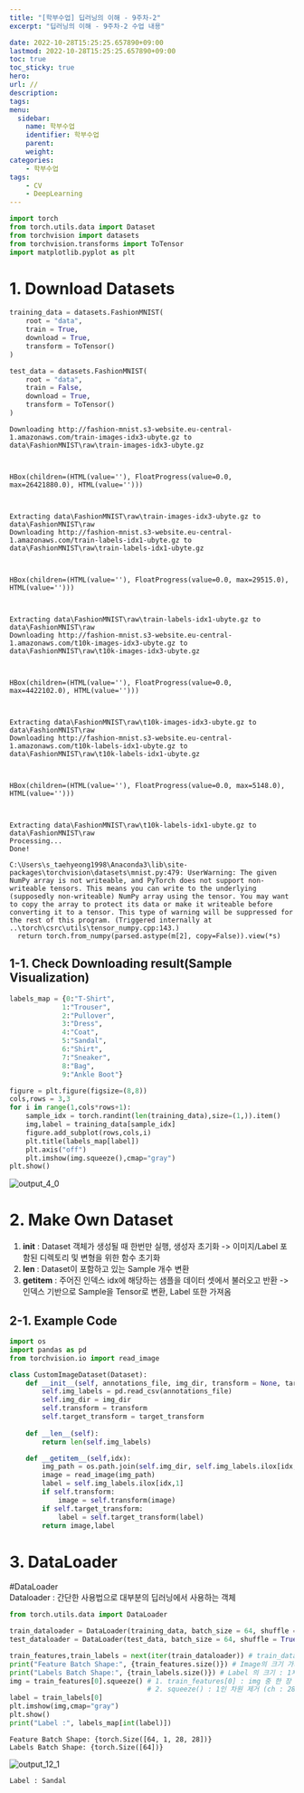 ```yaml
---
title: "[학부수업] 딥러닝의 이해 - 9주차-2"
excerpt: "딥러닝의 이해 - 9주차-2 수업 내용"

date: 2022-10-28T15:25:25.657890+09:00
lastmod: 2022-10-28T15:25:25.657890+09:00
toc: true
toc_sticky: true
hero: 
url: //
description: 
tags: 
menu:
  sidebar:
    name: 학부수업
    identifier: 학부수업
    parent: 
    weight: 
categories:
    - 학부수업
tags:
    - CV
    - DeepLearning
---
```

```python
import torch
from torch.utils.data import Dataset
from torchvision import datasets
from torchvision.transforms import ToTensor
import matplotlib.pyplot as plt
```

# 1. Download Datasets


```python
training_data = datasets.FashionMNIST(
    root = "data",
    train = True,
    download = True,
    transform = ToTensor()
)

test_data = datasets.FashionMNIST(
    root = "data",
    train = False,
    download = True,
    transform = ToTensor()
)
```

    Downloading http://fashion-mnist.s3-website.eu-central-1.amazonaws.com/train-images-idx3-ubyte.gz to data\FashionMNIST\raw\train-images-idx3-ubyte.gz
    


    HBox(children=(HTML(value=''), FloatProgress(value=0.0, max=26421880.0), HTML(value='')))


    
    Extracting data\FashionMNIST\raw\train-images-idx3-ubyte.gz to data\FashionMNIST\raw
    Downloading http://fashion-mnist.s3-website.eu-central-1.amazonaws.com/train-labels-idx1-ubyte.gz to data\FashionMNIST\raw\train-labels-idx1-ubyte.gz
    


    HBox(children=(HTML(value=''), FloatProgress(value=0.0, max=29515.0), HTML(value='')))


    
    Extracting data\FashionMNIST\raw\train-labels-idx1-ubyte.gz to data\FashionMNIST\raw
    Downloading http://fashion-mnist.s3-website.eu-central-1.amazonaws.com/t10k-images-idx3-ubyte.gz to data\FashionMNIST\raw\t10k-images-idx3-ubyte.gz
    


    HBox(children=(HTML(value=''), FloatProgress(value=0.0, max=4422102.0), HTML(value='')))


    
    Extracting data\FashionMNIST\raw\t10k-images-idx3-ubyte.gz to data\FashionMNIST\raw
    Downloading http://fashion-mnist.s3-website.eu-central-1.amazonaws.com/t10k-labels-idx1-ubyte.gz to data\FashionMNIST\raw\t10k-labels-idx1-ubyte.gz
    


    HBox(children=(HTML(value=''), FloatProgress(value=0.0, max=5148.0), HTML(value='')))


    
    Extracting data\FashionMNIST\raw\t10k-labels-idx1-ubyte.gz to data\FashionMNIST\raw
    Processing...
    Done!

    C:\Users\s_taehyeong1998\Anaconda3\lib\site-packages\torchvision\datasets\mnist.py:479: UserWarning: The given NumPy array is not writeable, and PyTorch does not support non-writeable tensors. This means you can write to the underlying (supposedly non-writeable) NumPy array using the tensor. You may want to copy the array to protect its data or make it writeable before converting it to a tensor. This type of warning will be suppressed for the rest of this program. (Triggered internally at  ..\torch\csrc\utils\tensor_numpy.cpp:143.)
      return torch.from_numpy(parsed.astype(m[2], copy=False)).view(*s)
    

    
    

## 1-1. Check Downloading result(Sample Visualization)


```python
labels_map = {0:"T-Shirt",
             1:"Trouser",
             2:"Pullover",
             3:"Dress",
             4:"Coat",
             5:"Sandal",
             6:"Shirt",
             7:"Sneaker",
             8:"Bag",
             9:"Ankle Boot"}

figure = plt.figure(figsize=(8,8))
cols,rows = 3,3
for i in range(1,cols*rows+1):
    sample_idx = torch.randint(len(training_data),size=(1,)).item()
    img,label = training_data[sample_idx]
    figure.add_subplot(rows,cols,i)
    plt.title(labels_map[label])
    plt.axis("off")
    plt.imshow(img.squeeze(),cmap="gray")
plt.show()
```


    
![output_4_0](https://user-images.githubusercontent.com/107748183/198958929-db567afb-12c6-4ef9-84e0-de90c65e6471.png)    


# 2. Make Own Dataset

1. __init__ : Dataset 객체가 생성될 때 한번만 실행, 생성자 초기화
            -> 이미지/Label 포함된 디렉토리 및 변형을 위한 함수 초기화
2. __len__ : Dataset이 포함하고 있는 Sample 개수 변환 
3. __getitem__ : 주어진 인덱스 idx에 해당하는 샘플을 데이터 셋에서 불러오고 반환
                  -> 인덱스 기반으로 Sample을 Tensor로 변환, Label 또한 가져옴

## 2-1. Example Code


```python
import os
import pandas as pd
from torchvision.io import read_image

class CustomImageDataset(Dataset):
    def __init__(self, annotations_file, img_dir, transform = None, target_transform = None):
        self.img_labels = pd.read_csv(annotations_file)
        self.img_dir = img_dir
        self.transform = transform
        self.target_transform = target_transform
    
    def __len__(self):
        return len(self.img_labels)

    def __getitem__(self,idx):
        img_path = os.path.join(self.img_dir, self.img_labels.ilox[idx,0])
        image = read_image(img_path)
        label = self.img_labels.ilox[idx,1]
        if self.transform:
            image = self.transform(image)
        if self.target_transform:
            label = self.target_transform(label)
        return image,label
```

# 3. DataLoader

#DataLoader<br>
Dataloader : 간단한 사용법으로 대부분의 딥러닝에서 사용하는 객체


```python
from torch.utils.data import DataLoader

train_dataloader = DataLoader(training_data, batch_size = 64, shuffle = True)
test_dataloader = DataLoader(test_data, batch_size = 64, shuffle = True)
```


```python
train_features,train_labels = next(iter(train_dataloader)) # train_dataloader에서 feature(img)와 label 가져옴
print("Feature Batch Shape:", {train_features.size()}) # Image의 크기 가져옴 ch : Batch Size x Ch x Width x Height
print("Labels Batch Shape:", {train_labels.size()}) # Label 의 크기 : 1차원
img = train_features[0].squeeze() # 1. train_features[0] : img 중 한 장 가져옴 (ch : 1x28x28)
                                  # 2. squeeze() : 1인 차원 제거 (ch : 28x28)
label = train_labels[0]
plt.imshow(img,cmap="gray")
plt.show()
print("Label :", labels_map[int(label)])
```

    Feature Batch Shape: {torch.Size([64, 1, 28, 28])}
    Labels Batch Shape: {torch.Size([64])}
    


    
![output_12_1](https://user-images.githubusercontent.com/107748183/198958945-ac4fd41f-aa2a-4337-a3e3-1c326eb4e5b4.png)    


    Label : Sandal
    
